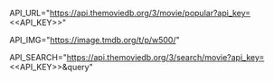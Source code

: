 API_URL="https://api.themoviedb.org/3/movie/popular?api_key=<<API_KEY>>"

API_IMG="https://image.tmdb.org/t/p/w500/"

API_SEARCH="https://api.themoviedb.org/3/search/movie?api_key=<<API_KEY>>&query"
